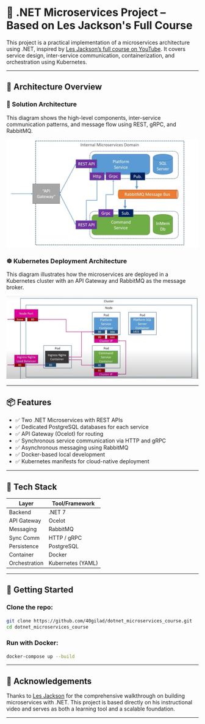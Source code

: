 
# 🚀 .NET Microservices Project – Based on Les Jackson's Full Course

This project is a practical implementation of a microservices architecture using .NET, inspired by [Les Jackson’s full course on YouTube](https://www.youtube.com/watch?v=DgVjEo3OGBI&list=PLpXfHEl2fzl7a7p4ntTmdjmNSD1iEYXrm). It covers service design, inter-service communication, containerization, and orchestration using Kubernetes.

---

## 🧠 Architecture Overview

### 🧩 Solution Architecture

This diagram shows the high-level components, inter-service communication patterns, and message flow using REST, gRPC, and RabbitMQ.

![Solution Architecture](images/solution%20arc.jpg)

### ☸️ Kubernetes Deployment Architecture

This diagram illustrates how the microservices are deployed in a Kubernetes cluster with an API Gateway and RabbitMQ as the message broker.

![Kubernetes Architecture](images/k8s%20arc.jpg)

---

## 📦 Features

- ✅ Two .NET Microservices with REST APIs
- ✅ Dedicated PostgreSQL databases for each service
- ✅ API Gateway (Ocelot) for routing
- ✅ Synchronous service communication via HTTP and gRPC
- ✅ Asynchronous messaging using RabbitMQ
- ✅ Docker-based local development
- ✅ Kubernetes manifests for cloud-native deployment

---

## 🔧 Tech Stack

| Layer         | Tool/Framework     |
|---------------|--------------------|
| Backend       | .NET 7             |
| API Gateway   | Ocelot             |
| Messaging     | RabbitMQ           |
| Sync Comm     | HTTP / gRPC        |
| Persistence   | PostgreSQL         |
| Container     | Docker             |
| Orchestration | Kubernetes (YAML)  |

---

## 🧪 Getting Started

### Clone the repo:
```bash
git clone https://github.com/40gilad/dotnet_microservices_course.git
cd dotnet_microservices_course
```

### Run with Docker:
```bash
docker-compose up --build
```

---

## 🙌 Acknowledgements

Thanks to [Les Jackson](https://www.youtube.com/@binarythistle) for the comprehensive walkthrough on building microservices with .NET. This project is based directly on his instructional video and serves as both a learning tool and a scalable foundation.

---
